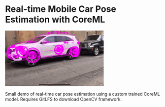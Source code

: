 # Real-time Mobile Car Pose Estimation with CoreML 

![](car.gif)


Small demo of real-time car pose estimation using a custom trained CoreML model.
Requires GitLFS to download OpenCV framework.
